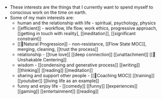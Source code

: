- These interests are the things that I currently want to spend myself to conscious work on the time on earth.
- Some of my main interests are: 
    - human and the relationship with life - spiritual, psychology, physics
    - [[efficient]] - workflow, life flow, work ethics, progressive approach, [[getting in touch with reality], [[meditation]], [[significant constraint]]
    - [[🌱Natural Progression]]  - non-resistance, [[Flow State MOC]], merging, cleaning, [[trust the process]] 
    - relationship - [[true love]] [[deep connection]] [[unattachment]] [[🌱Unshakable Centering]]
    - wisdom - [[condensing and generative process]] [[writing]] [[thinking]] [[reading]] [[meditation]]
    - sharing and support other people - [[🧭Coaching MOC]] [[training]] [[youtuber]] [[living life as an example]]
    - funny and enjoy life - [[comedy]] [[funny]] [[experiences]] [[gaming]] [[entertainment]] [[reading]]

